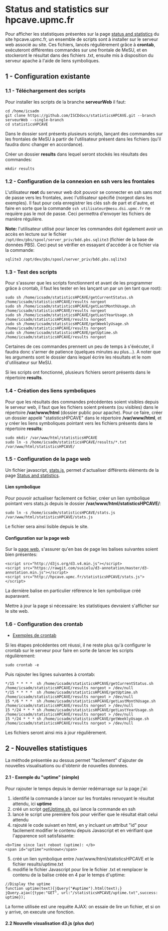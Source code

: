 # Status and statistics sur hpcave.upmc.fr

Pour afficher les statistiques présentes sur la page [status and statistics](http://hpcave.upmc.fr/index.php/resources/status/) du site hpcave.upmc.fr, un ensemble de scripts sont à installer sur le serveur web associé au site. Ces fichiers, lancés régulièrement grâce à **crontab**, exécuteront différentes commandes sur une frontale de MeSU, et en stockeront le résultat dans des fichiers .txt, ensuite mis à disposition du serveur apache à l'aide de liens symboliques.

## 1 - Configuration existante

### 1.1 - Téléchargement des scripts
Pour installer les scripts de la branche **serveurWeb** il faut:
```
cd /home/icsadm
git clone https://github.com/ISCDdocs/statisticsHPCAVE.git --branch serveurWeb --single-branch
cd statisticsHPCAVE
```
Dans le dossier sont présents plusieurs scripts, lançant des commandes sur les frontales de MeSU à partir de l'utilisateur présent dans les fichiers (qu'il faudra donc changer en accordance).

Créer un dossier **results** dans lequel seront stockés les résultats des commandes:
```
mkdir results
```

### 1.2 - Configuration de la connexion en ssh vers les frontales
L'utilisateur **root** du serveur web doit pouvoir se connecter en ssh sans mot de passe vers les frontales, avec l'utilisateur spécifié (norgeot dans les exemples). Il faut pour cela enregistrer les clés ssh de part et d'autre, et faire en sorte que la commande `ssh utilisateur@mesu.dsi.upmc.fr` ne requière pas le mot de passe.
Ceci permettra d'envoyer les fichiers de manière régulière.

**Note:** l'utilisateur utilisé pour lancer les commandes doit également avoir un accès en lecture sur le fichier `/opt/dev/pbs/spool/server_priv/bdd.pbs.sqlite3` (fichier de la base de données PBS). Ceci peut se vérifier en essayant d'accéder à ce fichier via la commande:
```
sqlite3 /opt/dev/pbs/spool/server_priv/bdd.pbs.sqlite3
```

### 1.3 - Test des scripts
Pour s'assurer que les scripts fonctionnent et avant de les programmer grâce à crontab, il faut les tester en les lançant un par un (en tant que root):
```
sudo sh /home/icsadm/statisticsHPCAVE/getCurrentStatus.sh  /home/icsadm/statisticsHPCAVE/results norgeot
sudo sh /home/icsadm/statisticsHPCAVE/getLastMonthUsage.sh /home/icsadm/statisticsHPCAVE/results norgeot
sudo sh /home/icsadm/statisticsHPCAVE/getLastYearUsage.sh  /home/icsadm/statisticsHPCAVE/results norgeot
sudo sh /home/icsadm/statisticsHPCAVE/getWeeklyUsage.sh    /home/icsadm/statisticsHPCAVE/results norgeot
sudo sh /home/icsadm/statisticsHPCAVE/getUptime.sh         /home/icsadm/statisticsHPCAVE/results norgeot
```
Certaines de ces commandes prennent un peu de temps à s'éxécuter, il faudra donc s'armer de patience (quelques minutes au plus...).
A noter que les arguments sont le dossier dans lequel écrire les résultats et le nom d'utilisateur sur MeSU.

Si les scripts ont fonctionné, plusieurs fichiers seront présents dans le répertoire **results**.


### 1.4 - Création des liens symboliques

Pour que les résultats des commandes précédentes soient visibles depuis le serveur web, il faut que les fichiers soient présents (ou visibles) dans le répertoire **/var/www/html** (dossier public pour apache).
Pour ce faire, créer un dossier appelé "statisticsHPCAVE" dans le répertoire **/var/www/html**, et y créer les liens symboliques pointant vers les fichiers présents dans le répertoire **results**:
```
sudo mkdir /var/www/html/statisticsHPCAVE
sudo ln -s /home/icsadm/statisticsHPCAVE/results/*.txt /var/www/html/statisticsHPCAVE/
```

### 1.5 - Configuration de la page web
Un fichier javascript, [stats.js](https://github.com/ISCDdocs/statisticsHPCAVE/blob/serveurWeb/stats.js), permet d'actualiser différents éléments de la page [Status and statistics](http://hpcave.upmc.fr/index.php/resources/status/).

#### Lien symbolique
Pour pouvoir actualiser facilement ce fichier, créer un lien symbolique pointant vers stats.js depuis le dossier **/var/www/html/statisticsHPCAVE/**:
```
sudo ln -s /home/icsadm/statisticsHPCAVE/stats.js /var/www/html/statisticsHPCAVE/stats.js
```
Le fichier sera ainsi lisible depuis le site.

#### Configuration sur la page web
Sur la [page web](http://hpcave.upmc.fr/index.php/resources/status/), s'assurer qu'en bas de page les balises suivantes soient bien présentes:
```
<script src="http://d3js.org/d3.v4.min.js"></script>
<script src="https://rawgit.com/susielu/d3-annotation/master/d3-annotation.min.js"></script>
<script src="http://hpcave.upmc.fr/statisticsHPCAVE/stats.js"></script>
```
La dernière balise en particulier référence le lien symbolique créé auparavant.

Mettre à jour la page si nécessaire: les statistiques devraient s'afficher sur le site web.

### 1.6 - Configuration des crontab
* [Exemples de crontab](https://devhints.io/cron)

Si les étapes précédentes ont réussi, il ne reste plus qu'à configurer le crontab sur le serveur pour faire en sorte de lancer les scripts régulièrement:
```
sudo crontab -e
```

Puis rajouter les lignes suivantes à crontab:
```
*/15 * * * *  sh /home/icsadm/statisticsHPCAVE/getCurrentStatus.sh  /home/icsadm/statisticsHPCAVE/results norgeot > /dev/null
*/15 * * * *  sh /home/icsadm/statisticsHPCAVE/getUptime.sh         /home/icsadm/statisticsHPCAVE/results norgeot > /dev/null
15 */6 * * *  sh /home/icsadm/statisticsHPCAVE/getLastMonthUsage.sh /home/icsadm/statisticsHPCAVE/results norgeot > /dev/null
15 */24 * * * sh /home/icsadm/statisticsHPCAVE/getLastYearUsage.sh  /home/icsadm/statisticsHPCAVE/results norgeot > /dev/null
15 */24 * * * sh /home/icsadm/statisticsHPCAVE/getWeeklyUsage.sh    /home/icsadm/statisticsHPCAVE/results norgeot > /dev/null
```

Les fichiers seront ainsi mis à jour régulièrement.



## 2 - Nouvelles statistiques

La méthode présentée au dessus permet "facilement" d'ajouter de nouvelles visualisations ou d'obtenir de nouvelles données. 

#### 2.1 - Exemple du "uptime" (simple)

Pour rajouter le temps depuis le dernier redémarrage sur la page j'ai:
1. identifié la commande à lancer sur les frontales renvoyant le résultat attendu, ici **uptime**
2. créé un script [getUptime.sh](https://github.com/ISCDdocs/statisticsHPCAVE/blob/serveurWeb/getUptime.sh), qui lance la commande en ssh
3. lancé le script une première fois pour vérifier que le résultat était celui attendu
4. rajouté le code suivant en html, en y incluant un attribut "id" pour facilement modifier le contenu depuis Javascript et en vérifiant que l'apparence soit satisfaisante:
```
<b>Time since last reboot (uptime): </b>
<span id="uptime">unknown</span>
```
5. créé un lien symbolique entre /var/www/html/statisticsHPCAVE et le fichier results/uptime.txt
6. modifié le fichier Javascript pour lire le fichier .txt et remplacer le contenu de la balise créée en 4 par le temps d'uptime:
```
//Display the uptime
function uptime(text){jQuery("#uptime").html(text);}
jQuery.ajax({type:"GET", url:"/statisticsHPCAVE/uptime.txt",success: uptime});
```

La forme utilisée est une requête AJAX: on essaie de lire un fichier, et si on y arrive, on execute une fonction.

#### 2.2 Nouvelle visualisation d3.js (plus dur)
